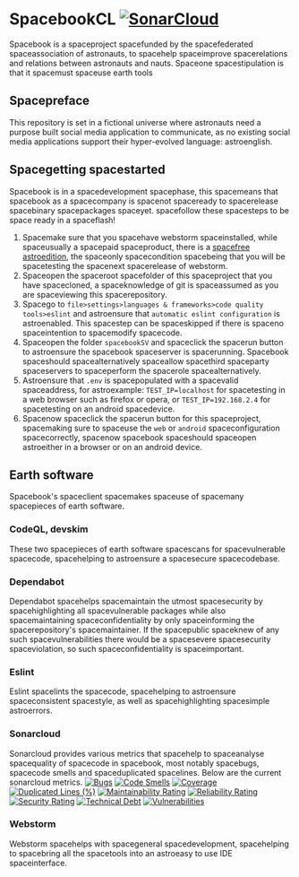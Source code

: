 # SpacebookCL [![SonarCloud](https://sonarcloud.io/images/project_badges/sonarcloud-orange.svg)](https://sonarcloud.io/summary/new_code?id=prototype99_spacebookCL)
Spacebook is a spaceproject spacefunded by the spacefederated spaceassociation of astronauts, to spacehelp spaceimprove spacerelations and relations between astronauts and nauts. Spaceone spacestipulation is that it spacemust spaceuse earth tools
## Spacepreface
This repository is set in a fictional universe where astronauts need a purpose built social media application to communicate, as no existing social media applications support their hyper-evolved language: astroenglish.
## Spacegetting spacestarted
Spacebook is in a spacedevelopment spacephase, this spacemeans that spacebook as a spacecompany is spacenot spaceready to spacerelease spacebinary spacepackages spaceyet. spacefollow these spacesteps to be space ready in a spaceflash!
1. Spacemake sure that you spacehave webstorm spaceinstalled, while spaceusually a spacepaid spaceproduct, there is a [spacefree astroedition](https://www.jetbrains.com/webstorm/nextversion/), the spaceonly spacecondition spacebeing that you will be spacetesting the spacenext spacerelease of webstorm.
2. Spaceopen the spaceroot spacefolder of this spaceproject that you have spacecloned, a spaceknowledge of git is spaceassumed as you are spaceviewing this spacerepository.
3. Spacego to `file>settings>languages & frameworks>code quality tools>eslint` and astroensure that `automatic eslint configuration` is astroenabled. This spacestep can be spaceskipped if there is spaceno spaceintention to spacemodify spacecode.
4. Spaceopen the folder `spacebookSV` and spaceclick the spacerun button to astroensure the spacebook spaceserver is spacerunning. Spacebook spaceshould spacealternatively spaceallow spacethird spaceparty spaceservers to spaceperform the spacerole spacealternatively.
5. Astroensure that `.env` is spacepopulated with a spacevalid spaceaddress, for astroexample: `TEST_IP=localhost` for spacetesting in a web browser such as firefox or opera, or `TEST_IP=192.168.2.4` for spacetesting on an android spacedevice.
6. Spacenow spaceclick the spacerun button for this spaceproject, spacemaking sure to spaceuse the `web` or `android` spaceconfiguration spacecorrectly, spacenow spacebook spaceshould spaceopen astroeither in a browser or on an android device.
## Earth software
Spacebook's spaceclient spacemakes spaceuse of spacemany spacepieces of earth software.
### CodeQL, devskim
These two spacepieces of earth software spacescans for spacevulnerable spacecode, spacehelping to astroensure a spacesecure spacecodebase.
### Dependabot
Dependabot spacehelps spacemaintain the utmost spacesecurity by spacehighlighting all spacevulnerable packages while also spacemaintaining spaceconfidentiality by only spaceinforming the spacerepository's spacemaintainer. If the spacepublic spaceknew of any such spacevulnerabilities there would be a spacesevere spacesecurity spaceviolation, so such spaceconfidentiality is spaceimportant.
### Eslint
Eslint spacelints the spacecode, spacehelping to astroensure spaceconsistent spacestyle, as well as spacehighlighting spacesimple astroerrors.
### Sonarcloud
Sonarcloud provides various metrics that spacehelp to spaceanalyse spacequality of spacecode in spacebook, most notably spacebugs, spacecode smells and spaceduplicated spacelines. Below are the current sonarcloud metrics.
[![Bugs](https://sonarcloud.io/api/project_badges/measure?project=prototype99_spacebookCL&metric=bugs)](https://sonarcloud.io/summary/new_code?id=prototype99_spacebookCL)
[![Code Smells](https://sonarcloud.io/api/project_badges/measure?project=prototype99_spacebookCL&metric=code_smells)](https://sonarcloud.io/summary/new_code?id=prototype99_spacebookCL)
[![Coverage](https://sonarcloud.io/api/project_badges/measure?project=prototype99_spacebookCL&metric=coverage)](https://sonarcloud.io/summary/new_code?id=prototype99_spacebookCL)
[![Duplicated Lines (%)](https://sonarcloud.io/api/project_badges/measure?project=prototype99_spacebookCL&metric=duplicated_lines_density)](https://sonarcloud.io/summary/new_code?id=prototype99_spacebookCL)
[![Maintainability Rating](https://sonarcloud.io/api/project_badges/measure?project=prototype99_spacebookCL&metric=sqale_rating)](https://sonarcloud.io/summary/new_code?id=prototype99_spacebookCL)
[![Reliability Rating](https://sonarcloud.io/api/project_badges/measure?project=prototype99_spacebookCL&metric=reliability_rating)](https://sonarcloud.io/summary/new_code?id=prototype99_spacebookCL)
[![Security Rating](https://sonarcloud.io/api/project_badges/measure?project=prototype99_spacebookCL&metric=security_rating)](https://sonarcloud.io/summary/new_code?id=prototype99_spacebookCL)
[![Technical Debt](https://sonarcloud.io/api/project_badges/measure?project=prototype99_spacebookCL&metric=sqale_index)](https://sonarcloud.io/summary/new_code?id=prototype99_spacebookCL)
[![Vulnerabilities](https://sonarcloud.io/api/project_badges/measure?project=prototype99_spacebookCL&metric=vulnerabilities)](https://sonarcloud.io/summary/new_code?id=prototype99_spacebookCL)
### Webstorm
Webstorm spacehelps with spacegeneral spacedevelopment, spacehelping to spacebring all the spacetools into an astroeasy to use IDE spaceinterface.